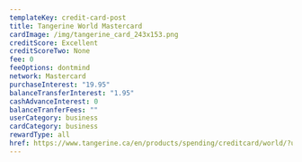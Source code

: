 ```yaml
---
templateKey: credit-card-post
title: Tangerine World Mastercard
cardImage: /img/tangerine_card_243x153.png
creditScore: Excellent
creditScoreTwo: None
fee: 0
feeOptions: dontmind
network: Mastercard
purchaseInterest: "19.95"
balanceTransferInterest: "1.95"
cashAdvanceInterest: 0
balanceTranferFees: ""
userCategory: business
cardCategory: business
rewardType: all
href: https://www.tangerine.ca/en/products/spending/creditcard/world/?utm_source=27077&utm_medium=Affiliate&utm_content=24683&shrtag=a-27077b-24683c-&site=27077&banner=24683&acid=&product_id=1200
---
```

